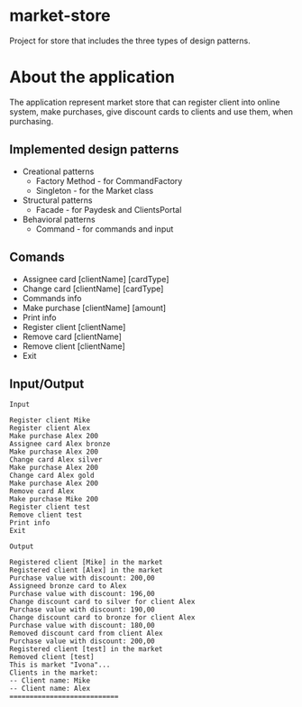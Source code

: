 # market-store
Project for store that includes the three types of design patterns.

# About the application
The application represent market store that can register client into online system, make purchases, give discount cards to clients and use them, when purchasing.

## Implemented design patterns
* Creational patterns
	* Factory Method - for CommandFactory
	* Singleton - for the Market class
* Structural patterns
	* Facade - for Paydesk and ClientsPortal
* Behavioral patterns
	* Command - for commands and input

## Comands
* Assignee card [clientName] [cardType]
* Change card [clientName] [cardType]
* Commands info
* Make purchase [clientName] [amount]
* Print info
* Register client [clientName]
* Remove card [clientName]
* Remove client [clientName]
* Exit

## Input/Output
	Input

	Register client Mike
	Register client Alex
	Make purchase Alex 200
	Assignee card Alex bronze
	Make purchase Alex 200
	Change card Alex silver
	Make purchase Alex 200
	Change card Alex gold
	Make purchase Alex 200
	Remove card Alex
	Make purchase Mike 200
	Register client test
	Remove client test
	Print info
	Exit

	Output

	Registered client [Mike] in the market
	Registered client [Alex] in the market
	Purchase value with discount: 200,00
	Assigneed bronze card to Alex
	Purchase value with discount: 196,00
	Change discount card to silver for client Alex
	Purchase value with discount: 190,00
	Change discount card to bronze for client Alex
	Purchase value with discount: 180,00
	Removed discount card from client Alex
	Purchase value with discount: 200,00
	Registered client [test] in the market
	Removed client [test]
	This is market "Ivona"...
	Clients in the market:
	-- Client name: Mike
	-- Client name: Alex
	===========================
